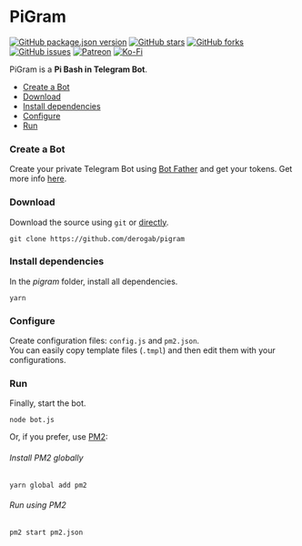 # PiGram

[![GitHub package.json version](https://img.shields.io/github/package-json/v/derogab/pigram?style=flat-square)](https://github.com/derogab/pigram)
[![GitHub stars](https://img.shields.io/github/stars/derogab/pigram.svg?style=flat-square)](https://github.com/derogab/pigram/stargazers)
[![GitHub forks](https://img.shields.io/github/forks/derogab/pigram.svg?style=flat-square)](https://github.com/derogab/pigram/network)
[![GitHub issues](https://img.shields.io/github/issues/derogab/pigram.svg?style=flat-square)](https://github.com/derogab/pigram/issues)
[![Patreon](https://img.shields.io/badge/Sponsor-Patreon-orange?style=flat-square)](https://patreon.com/derogab)
[![Ko-Fi](https://img.shields.io/badge/Sponsor-Ko--Fi-9cf?style=flat-square)](https://ko-fi.com/derogab)


PiGram is a **Pi Bash in Telegram Bot**.

- [Create a Bot](#create-a-bot)
- [Download](#download)
- [Install dependencies](#install-dependencies)
- [Configure](#configure)
- [Run](#run)

### Create a Bot
Create your private Telegram Bot using [Bot Father](https://t.me/BotFather) and get your tokens.
Get more info [here](https://core.telegram.org/bots#3-how-do-i-create-a-bot).

### Download
Download the source using `git` or [directly](https://github.com/derogab/pigram/archive/master.zip).
```shell
git clone https://github.com/derogab/pigram
```

### Install dependencies
In the _pigram_ folder, install all dependencies.
```shell
yarn
```

### Configure
Create configuration files: `config.js` and `pm2.json`.  
You can easily copy template files (`.tmpl`) and then edit them with your configurations.

### Run
Finally, start the bot.
```shell
node bot.js
```
Or, if you prefer, use [PM2](https://github.com/Unitech/pm2):
###### Install PM2 globally
```shell
yarn global add pm2 
```
###### Run using PM2
```shell
pm2 start pm2.json
```